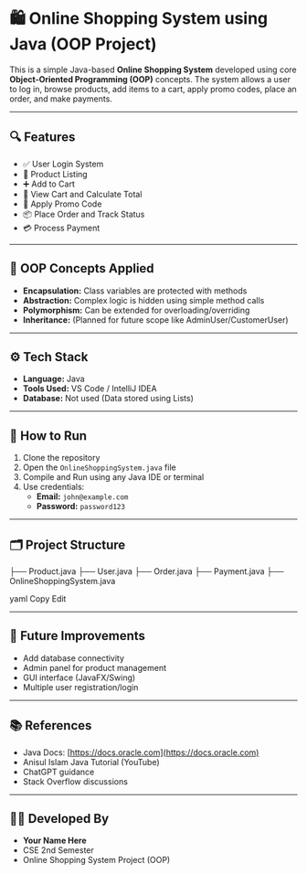 # 🛍️ Online Shopping System using Java (OOP Project)

This is a simple Java-based **Online Shopping System** developed using core **Object-Oriented Programming (OOP)** concepts. The system allows a user to log in, browse products, add items to a cart, apply promo codes, place an order, and make payments.

---

## 🔍 Features

- ✅ User Login System  
- 🛒 Product Listing  
- ➕ Add to Cart  
- 🧾 View Cart and Calculate Total  
- 🎁 Apply Promo Code  
- 📦 Place Order and Track Status  
- 💳 Process Payment  

---

## 🧠 OOP Concepts Applied

- **Encapsulation:** Class variables are protected with methods  
- **Abstraction:** Complex logic is hidden using simple method calls  
- **Polymorphism:** Can be extended for overloading/overriding  
- **Inheritance:** (Planned for future scope like AdminUser/CustomerUser)

---

## ⚙️ Tech Stack

- **Language:** Java  
- **Tools Used:** VS Code / IntelliJ IDEA  
- **Database:** Not used (Data stored using Lists)

---

## 🚀 How to Run

1. Clone the repository  
2. Open the `OnlineShoppingSystem.java` file  
3. Compile and Run using any Java IDE or terminal  
4. Use credentials:  
   - **Email:** `john@example.com`  
   - **Password:** `password123`  

---

## 🗂️ Project Structure

├── Product.java ├── User.java ├── Order.java ├── Payment.java ├── OnlineShoppingSystem.java

yaml
Copy
Edit

---

## 📌 Future Improvements

- Add database connectivity  
- Admin panel for product management  
- GUI interface (JavaFX/Swing)  
- Multiple user registration/login  

---

## 📚 References

- Java Docs: [https://docs.oracle.com](https://docs.oracle.com)  
- Anisul Islam Java Tutorial (YouTube)  
- ChatGPT guidance  
- Stack Overflow discussions  

---

## 👨‍💻 Developed By

- **Your Name Here**
- CSE 2nd Semester
- Online Shopping System Project (OOP)
